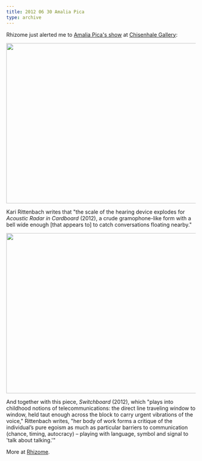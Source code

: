 ```yaml
---
title: 2012 06 30 Amalia Pica
type: archive
---
```


<p>Rhizome just alerted me to <a href="http://rhizome.org/editorial/2012/jun/27/chisenhale-gallery/">Amalia Pica's show</a> at <a href="http://www.chisenhale.org.uk/">Chisenhale Gallery</a>:</p>
<p><a href="http://ablersite.files.wordpress.com/2012/06/apica_web.jpg"><img class="alignnone size-full wp-image-4050" title="apica_WEB" src="{{ site.baseurl }}/uploads/apica_web.jpg" alt="" width="640" height="426" /></a></p>
<p>Kari Rittenbach writes that "the scale of the hearing device explodes for <em>Acoustic Radar in Cardboard </em>(2012), a crude gramophone-like form with a bell wide enough [that appears to] to catch conversations floating nearby."</p>
<p><a href="http://ablersite.files.wordpress.com/2012/06/apica_1_web.jpg"><img class="alignnone size-full wp-image-4051" title="apica_1_WEB" src="{{ site.baseurl }}/uploads/apica_1_web.jpg" alt="" width="640" height="426" /></a></p>
<p>And together with this piece, <em>Switchboard</em> (2012), which "plays into childhood notions of telecommunications: the direct line traveling window to window, held taut enough across the block to carry urgent vibrations of the voice," Rittenbach writes, "her body of work forms a critique of the individual’s pure egoism as much as particular barriers to communication (chance, timing, autocracy) – playing with language, symbol and signal to 'talk about talking.'"</p>
<p>More at <a href="http://rhizome.org/editorial/2012/jun/27/chisenhale-gallery/">Rhizome</a>.</p>
